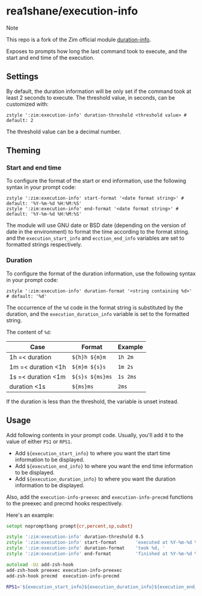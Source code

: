 # rea1shane/execution-info

> [!NOTE]
>
> This repo is a fork of the Zim official module [duration-info](https://github.com/zimfw/duration-info).

Exposes to prompts how long the last command took to execute,
and the start and end time of the execution.

## Settings

By default, the duration information will be only set if the command took at
least 2 seconds to execute. The threshold value, in seconds, can be customized
with:

```shell
zstyle ':zim:execution-info' duration-threshold <threshold value> # default: 2
```

The threshold value can be a decimal number.

## Theming

### Start and end time

To configure the format of the start or end information, use the following syntax in
your prompt code:

```shell
zstyle ':zim:execution-info' start-format '<date format string>' # default: '%Y-%m-%d %H:%M:%S'
zstyle ':zim:execution-info' end-format '<date format string>' # default: '%Y-%m-%d %H:%M:%S'
```

The module will use GNU date or BSD date (depending on the version of date in the environment) to format the time according to the format string.
and the `execution_start_info` and `ecction_end_info` variables are set to formatted strings respectively.

### Duration

To configure the format of the duration information, use the following syntax in
your prompt code:

```shell
zstyle ':zim:execution-info' duration-format '<string containing %d>' # default: '%d'
```

The occurrence of the `%d` code in the format string is substituted by the
duration, and the `execution_duration_info` variable is set to the formatted string.

The content of `%d`:

| Case               | Format          | Example  |
| ------------------ | --------------- | -------- |
| 1h =< duration     | `${h}h ${m}m`   | `1h 2m`  |
| 1m =< duration <1h | `${m}m ${s}s`   | `1m 2s`  |
| 1s =< duration <1m | `${s}s ${ms}ms` | `1s 2ms` |
| duration <1s       | `${ms}ms`       | `2ms`    |

If the duration is less than the threshold, the variable is unset instead.

## Usage

Add following contents in your prompt code. Usually, you'll add it to the value of either `PS1` or `RPS1`.

- Add `${execution_start_info}` to where you want the start time information to be displayed.
- Add `${execution_end_info}` to where you want the end time information to be displayed.
- Add `${execution_duration_info}` to where you want the duration information to be displayed.

Also, add the `execution-info-preexec` and `execution-info-precmd`
functions to the preexec and precmd hooks respectively.

Here's an example:

```zsh
setopt nopromptbang prompt{cr,percent,sp,subst}

zstyle ':zim:execution-info' duration-threshold 0.5
zstyle ':zim:execution-info' start-format       'executed at %Y-%m-%d %H:%M:%S, '
zstyle ':zim:execution-info' duration-format    'took %d, '
zstyle ':zim:execution-info' end-format         'finished at %Y-%m-%d %H:%M:%S'

autoload -Uz add-zsh-hook
add-zsh-hook preexec execution-info-preexec
add-zsh-hook precmd  execution-info-precmd

RPS1='${execution_start_info}${execution_duration_info}${execution_end_info}'
```
